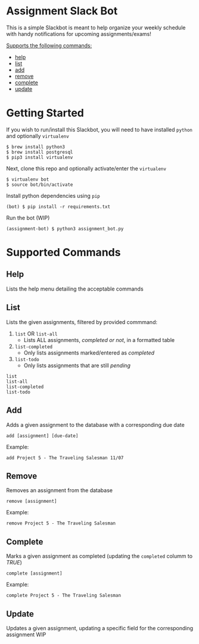 # Assignment Slack Bot
This is a simple Slackbot is meant to help organize your weekly schedule with handy notifications for upcoming assignments/exams!

[Supports the following commands:](#supported-commands)
- [help](#help)
- [list](#list)
- [add](#add)
- [remove](#remove)
- [complete](#complete)
- [update](#update)

# Getting Started
If you wish to run/install this Slackbot, you will need to have installed `python` and optionally `virtualenv`
```
$ brew install python3
$ brew install postgresql
$ pip3 install virtualenv
```

Next, clone this repo and optionally activate/enter the `virtualenv`
```
$ virtualenv bot
$ source bot/bin/activate
```

Install python dependencies using `pip`
```
(bot) $ pip install -r requirements.txt
```

Run the bot (WIP)
```
(assignment-bot) $ python3 assignment_bot.py
```

# Supported Commands
## Help
Lists the help menu detailing the acceptable commands

## List
Lists the given assignments, filtered by provided commmand:
1. `list` OR `list-all`
   - Lists ALL assignments, _completed or not_, in a formatted table
2. `list-completed`
   - Only lists assignments marked/entered as _completed_
3. `list-todo`
   - Only lists assignments that are still _pending_
```
list
list-all
list-completed
list-todo
```

## Add
Adds a given assignment to the database with a corresponding due date
```
add [assignment] [due-date]
```

Example:
```
add Project 5 - The Traveling Salesman 11/07
```

## Remove
Removes an assignment from the database
```
remove [assignment]
```

Example:
```
remove Project 5 - The Traveling Salesman
```

## Complete
Marks a given assignment as completed (updating the `completed` columm to _TRUE_)
```
complete [assignment]
```

Example:
```
complete Project 5 - The Traveling Salesman
```

## Update
Updates a given assignment, updating a specific field for the corresponding assignment
WIP
